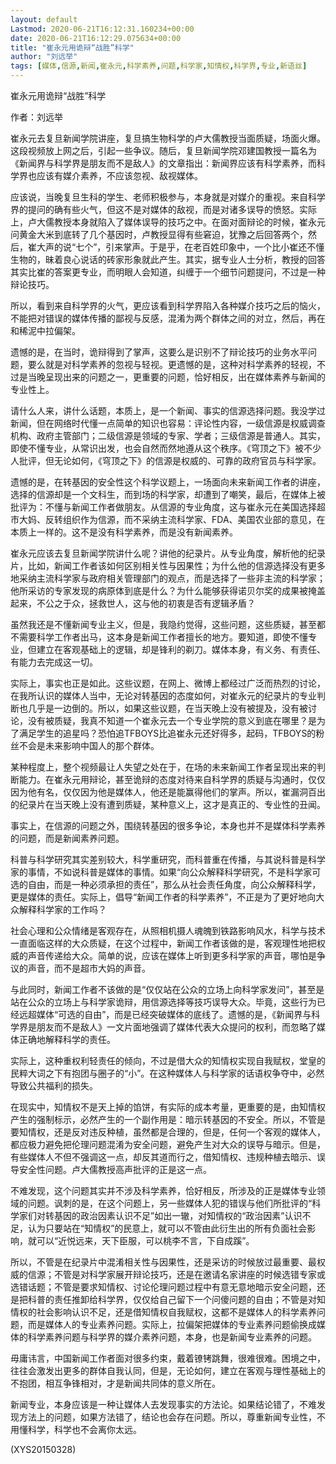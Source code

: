 ```yaml
---
layout: default
Lastmod: 2020-06-21T16:12:31.160234+00:00
date: 2020-06-21T16:12:29.075634+00:00
title: "崔永元用诡辩“战胜”科学"
author: "刘远举"
tags: [媒体,信源,新闻,崔永元,科学素养,问题,科学家,知情权,科学界,专业,新语丝]
---
```


崔永元用诡辩“战胜”科学

作者：刘远举

崔永元去复旦新闻学院讲座，复旦搞生物科学的卢大儒教授当面质疑，场面火爆。这段视频放上网之后，引起一些争议。随后，复旦新闻学院邓建国教授一篇名为《新闻界与科学界是朋友而不是敌人》的文章指出：新闻界应该有科学素养，而科学界也应该有媒介素养，不应该忽视、敌视媒体。

应该说，当晚复旦生科的学生、老师积极参与，本身就是对媒介的重视。来自科学界的提问的确有些火气，但这不是对媒体的敌视，而是对诸多误导的愤怒。实际上，卢大儒教授本身就陷入了媒体误导的技巧之中。在面对面辩论的时候，崔永元问黄金大米到底转了几个基因时，卢教授显得有些窘迫，犹豫之后回答两个，然后，崔大声的说“七个”，引来掌声。于是乎，在老百姓印象中，一个比小崔还不懂生物的，昧着良心说话的砖家形象就此产生。其实，据专业人士分析，教授的回答其实比崔的答案更专业，而明眼人会知道，纠缠于一个细节问题提问，不过是一种辩论技巧。

所以，看到来自科学界的火气，更应该看到科学界陷入各种媒介技巧之后的恼火，不能把对错误的媒体传播的鄙视与反感，混淆为两个群体之间的对立，然后，再在和稀泥中拉偏架。

遗憾的是，在当时，诡辩得到了掌声，这要么是识别不了辩论技巧的业务水平问题，要么就是对科学素养的忽视与轻视。更遗憾的是，这种对科学素养的轻视，不过是当晚呈现出来的问题之一，更重要的问题，恰好相反，出在媒体素养与新闻的专业性上。

请什么人来，讲什么话题，本质上，是一个新闻、事实的信源选择问题。我没学过新闻，但在网络时代懂一点简单的知识也容易：评论性内容，一级信源是权威调查机构、政府主管部门；二级信源是领域的专家、学者；三级信源是普通人。其实，即使不懂专业，从常识出发，也会自然而然地遵从这个秩序。《穹顶之下》被不少人批评，但无论如何，《穹顶之下》的信源是权威的、可靠的政府官员与科学家。

遗憾的是，在转基因的安全性这个科学议题上，一场面向未来新闻工作者的讲座，选择的信源却是一个文科生，而到场的科学家，却遭到了嘲笑，最后，在媒体上被批评为：不懂与新闻工作者做朋友。从信源的专业角度，这与崔永元在美国选择超市大妈、反转组织作为信源，而不采纳主流科学家、FDA、美国农业部的意见，在本质上一样的。这不是没有科学素养，而是没有新闻素养。

崔永元应该去复旦新闻学院讲什么呢？讲他的纪录片。从专业角度，解析他的纪录片，比如，新闻工作者该如何区别相关性与因果性；为什么他的信源选择没有更多地采纳主流科学家与政府相关管理部门的观点，而是选择了一些非主流的科学家；他所采访的专家发现的病原体到底是什么？为什么能够获得诺贝尔奖的成果被掩盖起来，不公之于众，拯救世人，这与他的初衷是否有逻辑矛盾？

虽然我还是不懂新闻专业主义，但是，我隐约觉得，这些问题，这些质疑，甚至都不需要科学工作者出马，这本身是新闻工作者擅长的地方。要知道，即使不懂专业，但建立在客观基础上的逻辑，却是锋利的剃刀。媒体本身，有义务、有责任、有能力去完成这一切。

实际上，事实也正是如此。这些议题，在网上、微博上都经过广泛而热烈的讨论，在我所认识的媒体人当中，无论对转基因的态度如何，对崔永元的纪录片的专业判断也几乎是一边倒的。所以，如果这些议题，在当天晚上没有被提及，没有被讨论，没有被质疑，我真不知道一个崔永元去一个专业学院的意义到底在哪里？是为了满足学生的追星吗？恐怕追TFBOYS比追崔永元还好得多，起码，TFBOYS的粉丝不会是未来影响中国人的那个群体。

某种程度上，整个视频最让人失望之处在于，在场的未来新闻工作者呈现出来的判断能力。在崔永元用辩论，甚至诡辩的态度对待来自科学界的质疑与沟通时，仅仅因为他有名，仅仅因为他是媒体人，他还是能赢得他们的掌声。所以，崔漏洞百出的纪录片在当天晚上没有遭到质疑，某种意义上，这才是真正的、专业性的丑闻。

事实上，在信源的问题之外，围绕转基因的很多争论，本身也并不是媒体科学素养的问题，而是新闻素养问题。

科普与科学研究其实差别较大，科学重研究，而科普重在传播，与其说科普是科学家的事情，不如说科普是媒体的事情。如果“向公众解释科学研究，不是科学家可选的自由，而是一种必须承担的责任”，那么从社会责任角度，向公众解释科学，更是媒体的责任。实际上，倡导“新闻工作者的科学素养”，不正是为了更好地向大众解释科学家的工作吗？

社会心理和公众情绪是客观存在，从照相机摄人魂魄到铁路影响风水，科学与技术一直面临这样的大众质疑，在这个过程中，新闻工作者该做的是，客观理性地把权威的声音传递给大众。简单的说，应该在媒体上听到更多科学家的声音，哪怕是争议的声音，而不是超市大妈的声音。

与此同时，新闻工作者不该做的是“仅仅站在公众的立场上向科学家发问”，甚至是站在公众的立场上与科学家诡辩，用信源选择等技巧误导大众。毕竟，这些行为已经远超媒体“可选的自由”，而是已经突破媒体的底线了。遗憾的是，《新闻界与科学界是朋友而不是敌人》一文片面地强调了媒体代表大众提问的权利，而忽略了媒体正确地解释科学的责任。

实际上，这种重权利轻责任的倾向，不过是借大众的知情权实现自我赋权，堂皇的民粹大词之下有抱团与圈子的“小”。在这种媒体人与科学家的话语权争夺中，必然导致公共福利的损失。

在现实中，知情权不是天上掉的馅饼，有实际的成本考量，更重要的是，由知情权产生的强制标示，必然产生的一个副作用是：暗示转基因的不安全。所以，不管是要知情权，还是反对违反种植，虽然都是合理的，但是，任何一个客观的媒体人，都应极力避免把伦理问题混淆为安全问题，避免产生对大众的误导与暗示。但是，有些媒体人不但不强调这一点，却反其道而行之，借知情权、违规种植去暗示、误导安全性问题。卢大儒教授高声批评的正是这一点。

不难发现，这个问题其实并不涉及科学素养，恰好相反，所涉及的正是媒体专业领域的问题。讽刺的是，在这个问题上，另一些媒体人犯的错误与他们所批评的“科学家们对转基因的政治因素认识不足”如出一辙，对知情权的“政治因素”认识不足，认为只要站在“知情权”的民意上，就可以不管由此衍生出的所有负面社会影响，就可以“近悦远来，天下臣服，可以桃李不言，下自成蹊”。

所以，不管是在纪录片中混淆相关性与因果性，还是采访的时候放过最重要、最权威的信源；不管是对科学家展开辩论技巧，还是在邀请名家讲座的时候选错专家或选错话题；不管是要求知情权、讨论伦理问题过程中有意无意地暗示安全问题，还是把科普的责任推卸给科学界，仅仅给自己留下一个问傻问题的自由；不管是对知情权的社会影响认识不足，还是借知情权自我赋权，这都不是媒体人的科学素养问题，而是媒体人的专业素养问题。实际上，拉偏架把媒体的专业素养问题偷换成媒体的科学素养问题与科学界的媒介素养问题，本身，也是新闻专业素养的问题。

毋庸讳言，中国新闻工作者面对很多约束，戴着镣铐跳舞，很难很难。困境之中，往往会激发出更多的群体自我认同，但是，无论如何，建立在客观与理性基础上的不抱团，相互争锋相对，才是新闻共同体的意义所在。

新闻专业，本身应该是一种让媒体人去发现事实的方法论。如果结论错了，不难发现方法上的问题，如果方法错了，结论也会存在问题。所以，尊重新闻专业性，不用懂科学，科学也不会离你太远。

(XYS20150328)

